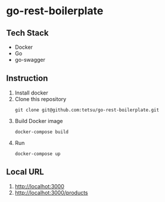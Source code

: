 # go-rest-boilerplate

## Tech Stack
- Docker
- Go
- go-swagger

## Instruction
1. Install docker
1. Clone this repository
    ```
    git clone git@github.com:tetsu/go-rest-boilerplate.git
    ```
1. Build Docker image
    ```
    docker-compose build
    ```
1. Run
    ```
    docker-compose up
    ```

## Local URL
1. [http://localhot:3000](http://localhost:3000)
1. [http://localhot:3000/products](http://localhost:3000/products)
